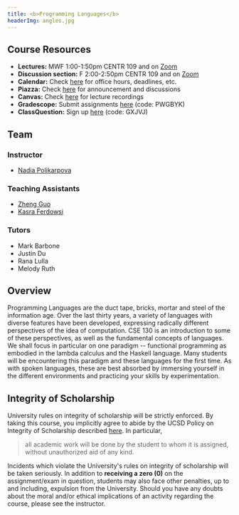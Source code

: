 ```yaml
---
title: <b>Programming Languages</b>
headerImg: angles.jpg
---
```


## Course Resources

- **Lectures:**             MWF 1:00-1:50pm CENTR 109 and on [Zoom](https://ucsd.zoom.us/j/934813358)
- **Discussion section:**   F 2:00-2:50pm CENTR 109 and on [Zoom](https://ucsd.zoom.us/j/934813358)
- **Calendar:**             Check [here](calendar.html) for office hours, deadlines, etc.
- **Piazza:**               Check [here](https://piazza.com/ucsd/fall2023/cse130) for announcement and discussions
- **Canvas:**               Check [here](https://canvas.ucsd.edu/courses/49365) for lecture recordings 
- **Gradescope:**           Submit assignments [here](https://www.gradescope.com/courses/635130) (code: PWGBYK)
- **ClassQuestion:**        Sign up [here](https://classquestion.com/students) (code: GXJVJ)



## Team

### Instructor

* [Nadia Polikarpova](https://cseweb.ucsd.edu/~npolikarpova/)

### Teaching Assistants

* [Zheng Guo](https://aaronguo1996.github.io/)
* [Kasra Ferdowsi](https://weirdmachine.me/)

### Tutors

* Mark Barbone
* Justin Du
* Rana Lulla
* Melody Ruth

## Overview

Programming Languages are the duct tape, bricks, mortar
and steel of the information age. Over the last thirty
years, a variety of languages with diverse features have
been developed, expressing radically different perspectives
of the idea of computation. CSE 130 is an introduction to
some of these perspectives, as well as the fundamental concepts of
languages. We shall focus in particular on one paradigm -- functional
programming as embodied in the lambda calculus and the Haskell language. 
Many students will be encountering this
paradigm and these languages for the first time. As with
spoken languages, these are best absorbed by immersing yourself
in the different environments and practicing your skills by
experimentation.

## Integrity of Scholarship

University rules on integrity of scholarship will be strictly enforced. By
taking this course, you implicitly agree to abide by the UCSD Policy on
Integrity of Scholarship described [here](https://senate.ucsd.edu/Operating-Procedures/Senate-Manual/appendices/2).
In particular,

> all academic work will be done by the student to whom it is assigned,
> without unauthorized aid of any kind.

Incidents which violate the University's rules on integrity of scholarship
will be taken seriously.  In addition to **receiving a zero (0)** on the
assignment/exam in question, students may also face other penalties,
up to and including, expulsion from the University.  Should you have
any doubts about the moral and/or ethical implications of an activity
regarding the course, please see the instructor.